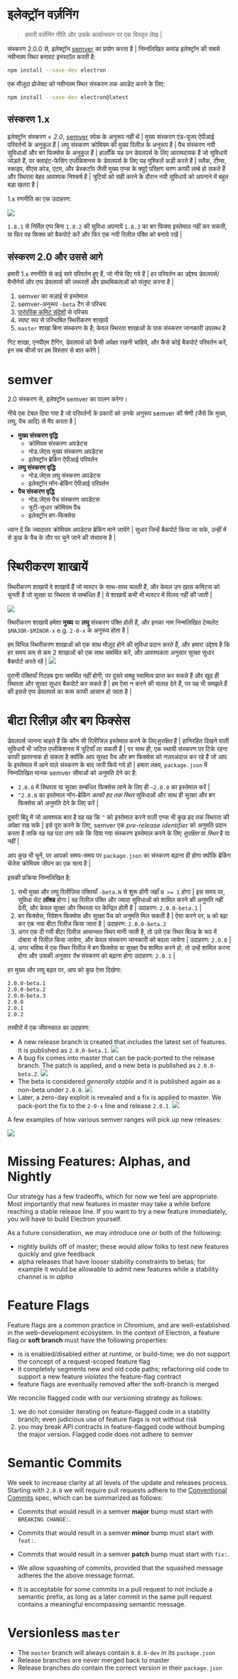 # इलेक्ट्रॉन वर्ज़निंग

> हमारी वर्ज़निंग नीति और उसके कार्यान्वयन पर एक विस्तृत लेख |

संस्करण 2.0.0 से, इलेक्ट्रॉन [semver](#semver) का प्रयोग करता है | निम्नलिखित कमांड इलेक्ट्रॉन की सबसे नवीनतम स्थिर बनावट इनस्टॉल करती है:

```sh
npm install --save-dev electron
```

एक मौज़ूदा प्रोजेक्ट को नवीनतम स्थिर संस्करण तक अपडेट करने के लिए:

```sh
npm install --save-dev electron@latest
```

## संस्करण 1.x

इलेक्ट्रॉन संस्करण *< 2.0*, [semver](http://semver.org) स्पेक के अनुरूप नहीं थें | मुख्य संस्करण एंड-यूजर ऐपीआई परिवर्तनों के अनुकूल हैं | लघु संस्करण क्रोमियम की मुख्य रिलीज़ के अनुरूप हैं | पैच संस्करण नयी सुविधाओं और बग फिक्सेस के अनुकूल हैं | हालाँकि यह उन डेवलपर्स के लिए आरामदायक हैं जो सुविधायें जोड़ते हैं, पर क्लाइंट-फेसिंग एप्लीकेशनस के डेवलपर्स के लिए यह मुश्किलें कड़ी करते हैं | स्लैक, टीम्स, स्काइप, वीएस कोड, एटम, और डेस्कटॉप जैसी मुख्य एप्प्स के क्युऐ परिक्षण चरण काफी लम्बे हो सकते हैं और स्थिरता बेहद आवश्यक निश्कर्ष है | त्रुटियों को सही करने के दौरान नयी सुविधायें को अपनाने में बहुत बड़ा खतरा है |

1.x रणनीति का एक उदाहरण:

![](../images/versioning-sketch-0.png)

`1.8.1` से निर्मित एप्प बिना `1.8.2` की सुविधा अपनायें `1.8.3` का बग फिक्स इस्तेमाल नहीं कर सकती, या फिर वह फिक्स को बैकपोर्ट करें और फिर एक नयी रिलीज़ पंक्ति को बनाये रखें |

## संस्करण 2.0 और उससे आगे

हमारी 1.x रणनीति से कई सारे परिवर्तन हुए हैं, जो नीचे दिए गये हैं | हर परिवर्तन का उद्देश्य डेवलपर्स/मैन्तैनेर्स और एप्प डेवलपर्स की ज़रूरतों और प्राथमिकताओं को संतुष्ट करना है |

1. semver का कड़ाई से इस्तेमाल
2. semver-अनुरूप `-beta` टैग से परिचय
3. [पारंपरिक कमिट संदेशों](https://conventionalcommits.org/) से परिचय
4. स्पष्ट रूप से परिभाषित स्थिरीकरण शाखायें
5. `master` शाखा बिना संस्करण के है; केवल स्थिरता शाखाओं के पास संस्करण जानकारी उपलब्ध है

गिट शाखा, एनपीएम टैगिंग, डेवलपर्स को कैसी अपेक्षा रखनी चाहिये, और कैसे कोई बैकपोर्ट परिवर्तन करें, इन सब चीजों पर हम विस्तार से बात करेंगे |

# semver

2.0 संस्करण से, इलेक्ट्रॉन semver का पालन करेगा।

नीचे एक टेबल दिया गया है जो परिवर्तनों के प्रकारों को उनके अनुरूप semver की श्रेणी (जैसे कि मुख्य, लघु, पैच आदि) से मैप करता है |

* **मुख्य संस्करण वृद्धि** 
    * क्रोमियम संस्करण अपडेटस
    * नोड.जेएस मुख्य संस्करण अपडेटस
    * इलेक्ट्रॉन ब्रेकिंग ऐपीआई परिवर्तन
* **लघु संस्करण वृद्धि** 
    * नोड.जेएस लघु संस्करण अपडेटस
    * इलेक्ट्रॉन नॉन-ब्रेकिंग ऐपीआई परिवर्तन
* **पैच संस्करण वृद्धि** 
    * नोड.जेएस पैच संस्करण अपडेटस
    * त्रुटी-सुधार क्रोमियम पैच
    * इलेक्ट्रॉन बग-फिक्सेस

ध्यान दें कि ज्यादातर क्रोमियम अपडेटस ब्रेकिंग माने जायेंगे | सुधार जिन्हें बैकपोर्ट किया जा सके, उन्हीं में से कुछ के पैच के तौर पर चुने जाने की संभावना है |

# स्थिरीकरण शाखायें

स्थिरीकरण शाखायें वे शाखायें हैं जो मास्टर के साथ-साथ चलती हैं, और केवल उन ख़ास कमिटस को चुनती हैं जो सुरक्षा या स्थिरता से सम्बंधित हैं | ये शाखायें कभी भी मास्टर में विलय नहीं की जाती |

![](../images/versioning-sketch-1.png)

स्थिरीकरण शाखायें हमेशा **मुख्य** या **लघु** संस्करण पंक्ति होती हैं, और इनका नाम निन्मलिखित टेम्पलेट `$MAJOR-$MINOR-x` e.g. `2-0-x` के अनुरूप होता है |

हम विभिन्न स्थिरीकरण शाखाओं को एक साथ मौज़ूद होने की सुविधा प्रदान करते हैं, और हमारा उद्देश्य है कि हर समय कम से कम 2 शाखाओं को एक साथ समर्थित करें, और आवश्यकता अनुसार सुरक्षा सुधार बैकपोर्ट करते रहें | ![](../images/versioning-sketch-2.png)

पुरानी पंक्तियाँ गिटहब द्वारा समर्थित नहीं होगी, पर दुसरे समहू स्वामित्व प्राप्त कर सकते हैं और खुद ही स्थिरता और सुरक्षा सुधार बैकपोर्ट कर सकते हैं | हम ऐसा न करने की सलाह देते हैं, पर यह भी समझते हैं की इससे एप्प डेवलपर्स का काम काफी आसान हो जाता है |

# बीटा रिलीज़ और बग फिक्सेस

डेवलपर्स जानना चाहते हैं कि कौन सी रिलीजिज़ इस्तेमाल करने के लिए*सुरक्षित* हैं | हानिरहित दिखने वाली सुविधायें भी जटिल एप्लीकेशनस में त्रुटियाँ ला सकती हैं | पर साथ ही, एक स्थायी संस्करण पर टिके रहना काफी ख़तरनाक हो सकता है क्योंकि आप सुरक्षा पैच और बग फिक्सेस को नज़रअंदाज़ कर रहे हैं जो आप के इस्तेमाल में आने वाले संस्करण के बाद जारी किये गये हों | हमारा लक्ष्य, `package.json` में निम्नलिखित मानक semver सीमाओं को अनुमति देने का है:

* `2.0.0` में स्थिरता या सुरक्षा सम्बंधित फिक्सेस लाने के लिए ही `~2.0.0` का इस्तेमाल करें |
* `^2.0.0` का इस्तेमाल नॉन-ब्रेकिंग *काफी हद तक स्थिर* सुविधाओं और साथ ही सुरक्षा और बग फिक्सेस को अनुमति देने के लिए करें |

दूसरी बिंदु में जो आवश्यक बात है वह यह कि `^` को इस्तेमाल करने वाली एप्प्स भी कुछ हद तक स्थिरता की अपेक्षा रख सकें | इसे पूरा करने के लिए, semver एक *pre-release identifier* को अनुमति प्रदान करता है ताकि वह यह पता लगा सके कि दिया गया संस्करण इस्तेमाल करने के लिए *सुरक्षित* या *स्थिर* है या नहीं |

आप कुछ भी चुनें, पर आपको समय-समय पर `package.json` का संस्करण बढ़ाना ही होगा क्योंकि ब्रेकिंग चेंजेस क्रोमियम जीवन का एक सत्य है |

इसकी प्रक्रिया निम्नलिखित है:

1. सभी मुख्य और लघु रिलीज़िस पंक्तियाँ `-beta.N` से शुरू होंगी जहाँ `N >= 1` होगा | इस समय पर, सुविधा सेट **लॉक्ड** होगा | वह रिलीज़ पंक्ति और ज्यादा सुविधाओं को शामिल करने की अनुमति नहीं देती, और केवल सुरक्षा और स्थिरता पर केन्द्रित होती है | उदाहरण: `2.0.0-beta.1` |
2. बग फिक्सेस, रिग्रेशन फिक्सेस और सुरक्षा पैच को अनुमति मिल सकती है | ऐसा करने पर, `N` को बढ़ा कर एक नया बीटा रिलीज़ किया जाता है | उदाहरण: `2.0.0-beta.2`
3. अगर एक दी गयी बीटा रिलीज़ *सामान्यतः* स्थिर मानी जाती है, तो उसे एक स्थिर बिल्ड के रूप में दोबारा से रिलीज़ किया जायेगा, और केवल संस्करण जानकारी को बदला जायेगा | उदाहरण: `2.0.0` |
4. अगर भविष्य में एक स्थिर रिलीज़ में बग फिक्सेस या सुरक्षा पैच शामिल करने हो, तो उन्हें शामिल करना होगा और उसकी अनुसार *पैच* संस्करण को बढ़ाना होगा उदाहरण: `2.0.1` |

हर मुख्य और लघु बढ़त पर, आप को कुछ ऐसा दिखेगा:

```text
2.0.0-beta.1
2.0.0-beta.2
2.0.0-beta.3
2.0.0
2.0.1
2.0.2
```

तस्वीरों में एक जीवनकाल का उदाहरण:

* A new release branch is created that includes the latest set of features. It is published as `2.0.0-beta.1`. ![](../images/versioning-sketch-3.png)
* A bug fix comes into master that can be pack-ported to the release branch. The patch is applied, and a new beta is published as `2.0.0-beta.2`. ![](../images/versioning-sketch-4.png)
* The beta is considered *generally stable* and it is published again as a non-beta under `2.0.0`. ![](../images/versioning-sketch-5.png)
* Later, a zero-day exploit is revealed and a fix is applied to master. We pack-port the fix to the `2-0-x` line and release `2.0.1`. ![](../images/versioning-sketch-6.png)

A few examples of how various semver ranges will pick up new releases:

![](../images/versioning-sketch-7.png)

# Missing Features: Alphas, and Nightly

Our strategy has a few tradeoffs, which for now we feel are appropriate. Most importantly that new features in master may take a while before reaching a stable release line. If you want to try a new feature immediately, you will have to build Electron yourself.

As a future consideration, we may introduce one or both of the following:

* nightly builds off of master; these would allow folks to test new features quickly and give feedback
* alpha releases that have looser stability constraints to betas; for example it would be allowable to admit new features while a stability channel is in *alpha*

# Feature Flags

Feature flags are a common practice in Chromium, and are well-established in the web-development ecosystem. In the context of Electron, a feature flag or **soft branch** must have the following properties:

* is is enabled/disabled either at runtime, or build-time; we do not support the concept of a request-scoped feature flag
* it completely segments new and old code paths; refactoring old code to support a new feature *violates* the feature-flag contract
* feature flags are eventually removed after the soft-branch is merged

We reconcile flagged code with our versioning strategy as follows:

1. we do not consider iterating on feature-flagged code in a stability branch; even judicious use of feature flags is not without risk
2. you may break API contracts in feature-flagged code without bumping the major version. Flagged code does not adhere to semver

# Semantic Commits

We seek to increase clarity at all levels of the update and releases process. Starting with `2.0.0` we will require pull requests adhere to the [Conventional Commits](https://conventionalcommits.org/) spec, which can be summarized as follows:

* Commits that would result in a semver **major** bump must start with `BREAKING CHANGE:`.
* Commits that would result in a semver **minor** bump must start with `feat:`.
* Commits that would result in a semver **patch** bump must start with `fix:`.

* We allow squashing of commits, provided that the squashed message adheres the the above message format.

* It is acceptable for some commits in a pull request to not include a semantic prefix, as long as a later commit in the same pull request contains a meaningful encompassing semantic message.

# Versionless `master`

* The `master` branch will always contain `0.0.0-dev` in its `package.json`
* Release branches are never merged back to master
* Release branches *do* contain the correct version in their `package.json`